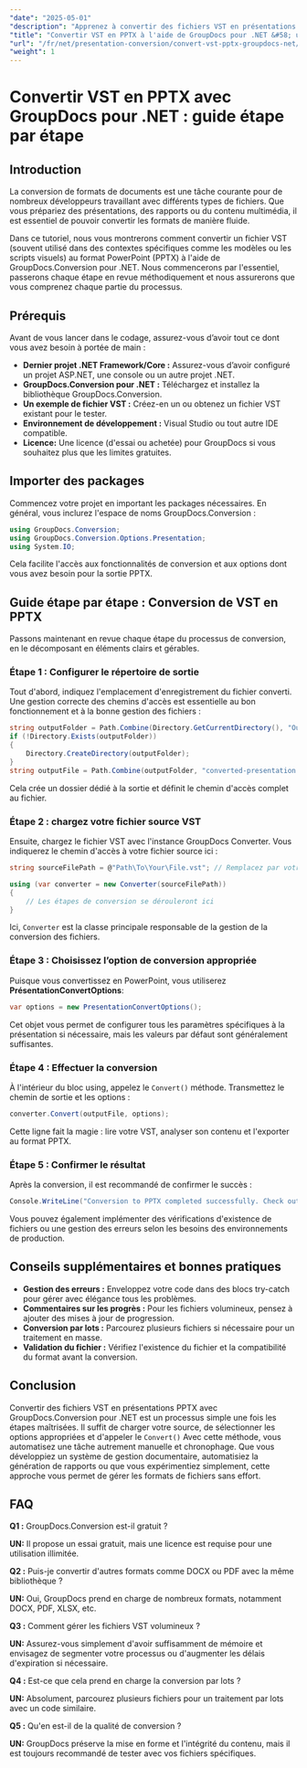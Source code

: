 ```yaml
---
"date": "2025-05-01"
"description": "Apprenez à convertir des fichiers VST en présentations PowerPoint à l’aide de GroupDocs.Conversion pour .NET avec ce guide complet."
"title": "Convertir VST en PPTX à l'aide de GroupDocs pour .NET &#58; un guide étape par étape"
"url": "/fr/net/presentation-conversion/convert-vst-pptx-groupdocs-net/"
"weight": 1
---
```


# Convertir VST en PPTX avec GroupDocs pour .NET : guide étape par étape

## Introduction

La conversion de formats de documents est une tâche courante pour de nombreux développeurs travaillant avec différents types de fichiers. Que vous prépariez des présentations, des rapports ou du contenu multimédia, il est essentiel de pouvoir convertir les formats de manière fluide.  

Dans ce tutoriel, nous vous montrerons comment convertir un fichier VST (souvent utilisé dans des contextes spécifiques comme les modèles ou les scripts visuels) au format PowerPoint (PPTX) à l'aide de GroupDocs.Conversion pour .NET. Nous commencerons par l'essentiel, passerons chaque étape en revue méthodiquement et nous assurerons que vous comprenez chaque partie du processus.


## Prérequis

Avant de vous lancer dans le codage, assurez-vous d’avoir tout ce dont vous avez besoin à portée de main :

- **Dernier projet .NET Framework/Core :** Assurez-vous d’avoir configuré un projet ASP.NET, une console ou un autre projet .NET.
- **GroupDocs.Conversion pour .NET :** Téléchargez et installez la bibliothèque GroupDocs.Conversion.
- **Un exemple de fichier VST :** Créez-en un ou obtenez un fichier VST existant pour le tester.
- **Environnement de développement :** Visual Studio ou tout autre IDE compatible.
- **Licence:** Une licence (d'essai ou achetée) pour GroupDocs si vous souhaitez plus que les limites gratuites.


## Importer des packages

Commencez votre projet en important les packages nécessaires. En général, vous inclurez l'espace de noms GroupDocs.Conversion :

```csharp
using GroupDocs.Conversion;
using GroupDocs.Conversion.Options.Presentation;
using System.IO;
```

Cela facilite l'accès aux fonctionnalités de conversion et aux options dont vous avez besoin pour la sortie PPTX.


## Guide étape par étape : Conversion de VST en PPTX

Passons maintenant en revue chaque étape du processus de conversion, en le décomposant en éléments clairs et gérables.


### **Étape 1 : Configurer le répertoire de sortie**

Tout d'abord, indiquez l'emplacement d'enregistrement du fichier converti. Une gestion correcte des chemins d'accès est essentielle au bon fonctionnement et à la bonne gestion des fichiers :

```csharp
string outputFolder = Path.Combine(Directory.GetCurrentDirectory(), "Output");
if (!Directory.Exists(outputFolder))
{
    Directory.CreateDirectory(outputFolder);
}
string outputFile = Path.Combine(outputFolder, "converted-presentation.pptx");
```

Cela crée un dossier dédié à la sortie et définit le chemin d'accès complet au fichier.


### **Étape 2 : chargez votre fichier source VST**

Ensuite, chargez le fichier VST avec l'instance GroupDocs Converter. Vous indiquerez le chemin d'accès à votre fichier source ici :

```csharp
string sourceFilePath = @"Path\To\Your\File.vst"; // Remplacez par votre chemin de fichier réel

using (var converter = new Converter(sourceFilePath))
{
    // Les étapes de conversion se dérouleront ici
}
```

Ici, `Converter` est la classe principale responsable de la gestion de la conversion des fichiers.


### **Étape 3 : Choisissez l’option de conversion appropriée**

Puisque vous convertissez en PowerPoint, vous utiliserez **PrésentationConvertOptions**:

```csharp
var options = new PresentationConvertOptions();
```

Cet objet vous permet de configurer tous les paramètres spécifiques à la présentation si nécessaire, mais les valeurs par défaut sont généralement suffisantes.


### **Étape 4 : Effectuer la conversion**

À l'intérieur du bloc using, appelez le `Convert()` méthode. Transmettez le chemin de sortie et les options :

```csharp
converter.Convert(outputFile, options);
```

Cette ligne fait la magie : lire votre VST, analyser son contenu et l'exporter au format PPTX.


### **Étape 5 : Confirmer le résultat**

Après la conversion, il est recommandé de confirmer le succès :

```csharp
Console.WriteLine("Conversion to PPTX completed successfully. Check output in {0}", outputFolder);
```

Vous pouvez également implémenter des vérifications d'existence de fichiers ou une gestion des erreurs selon les besoins des environnements de production.


## Conseils supplémentaires et bonnes pratiques

- **Gestion des erreurs :** Enveloppez votre code dans des blocs try-catch pour gérer avec élégance tous les problèmes.
- **Commentaires sur les progrès :** Pour les fichiers volumineux, pensez à ajouter des mises à jour de progression.
- **Conversion par lots :** Parcourez plusieurs fichiers si nécessaire pour un traitement en masse.
- **Validation du fichier :** Vérifiez l'existence du fichier et la compatibilité du format avant la conversion.


## Conclusion

Convertir des fichiers VST en présentations PPTX avec GroupDocs.Conversion pour .NET est un processus simple une fois les étapes maîtrisées. Il suffit de charger votre source, de sélectionner les options appropriées et d'appeler le `Convert()` Avec cette méthode, vous automatisez une tâche autrement manuelle et chronophage. Que vous développiez un système de gestion documentaire, automatisiez la génération de rapports ou que vous expérimentiez simplement, cette approche vous permet de gérer les formats de fichiers sans effort.

## FAQ

**Q1 :** GroupDocs.Conversion est-il gratuit ?  

**UN:** Il propose un essai gratuit, mais une licence est requise pour une utilisation illimitée.

**Q2 :** Puis-je convertir d'autres formats comme DOCX ou PDF avec la même bibliothèque ?  

**UN:** Oui, GroupDocs prend en charge de nombreux formats, notamment DOCX, PDF, XLSX, etc.

**Q3 :** Comment gérer les fichiers VST volumineux ?  

**UN:** Assurez-vous simplement d'avoir suffisamment de mémoire et envisagez de segmenter votre processus ou d'augmenter les délais d'expiration si nécessaire.

**Q4 :** Est-ce que cela prend en charge la conversion par lots ?  

**UN:** Absolument, parcourez plusieurs fichiers pour un traitement par lots avec un code similaire.

**Q5 :** Qu'en est-il de la qualité de conversion ?  

**UN:** GroupDocs préserve la mise en forme et l'intégrité du contenu, mais il est toujours recommandé de tester avec vos fichiers spécifiques.